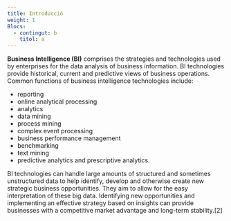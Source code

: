```yaml
---
title: Introducció
weight: 1
Blocs:
  - contingut: b
    titol: a
---
```

**Business Intelligence (BI)** comprises the strategies and technologies used by enterprises for the data analysis of business information. BI technologies provide historical, current and predictive views of business operations. Common functions of business intelligence technologies include:

* reporting
* online analytical processing
* analytics
* data mining
* process mining
* complex event processing
* business performance management
* benchmarking
* text mining
* predictive analytics and prescriptive analytics.

BI technologies can handle large amounts of structured and sometimes unstructured data to help identify, develop and otherwise create new strategic business opportunities. They aim to allow for the easy interpretation of these big data. Identifying new opportunities and implementing an effective strategy based on insights can provide businesses with a competitive market advantage and long-term stability.\[2\]

